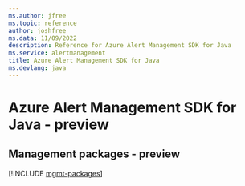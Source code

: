 ```yaml
---
ms.author: jfree
ms.topic: reference
author: joshfree
ms.data: 11/09/2022
description: Reference for Azure Alert Management SDK for Java
ms.service: alertmanagement
title: Azure Alert Management SDK for Java
ms.devlang: java
---
```

# Azure Alert Management SDK for Java - preview

## Management packages - preview
[!INCLUDE [mgmt-packages](alert-management-mgmt-index.md)]